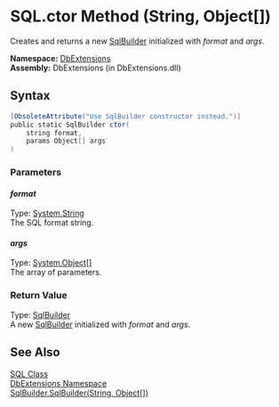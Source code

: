 SQL.ctor Method (String, Object[])
==================================
Creates and returns a new [SqlBuilder][1] initialized with *format* and *args*.

**Namespace:** [DbExtensions][2]  
**Assembly:** DbExtensions (in DbExtensions.dll)

Syntax
------

```csharp
[ObsoleteAttribute("Use SqlBuilder constructor instead.")]
public static SqlBuilder ctor(
	string format,
	params Object[] args
)
```

### Parameters

#### *format*
Type: [System.String][3]  
The SQL format string.

#### *args*
Type: [System.Object][4][]  
The array of parameters.

### Return Value
Type: [SqlBuilder][1]  
 A new [SqlBuilder][1] initialized with *format* and *args*. 

See Also
--------
[SQL Class][5]  
[DbExtensions Namespace][2]  
[SqlBuilder.SqlBuilder(String, Object[])][6]  

[1]: ../SqlBuilder/README.md
[2]: ../README.md
[3]: http://msdn.microsoft.com/en-us/library/s1wwdcbf
[4]: http://msdn.microsoft.com/en-us/library/e5kfa45b
[5]: README.md
[6]: ../SqlBuilder/_ctor_2.md
